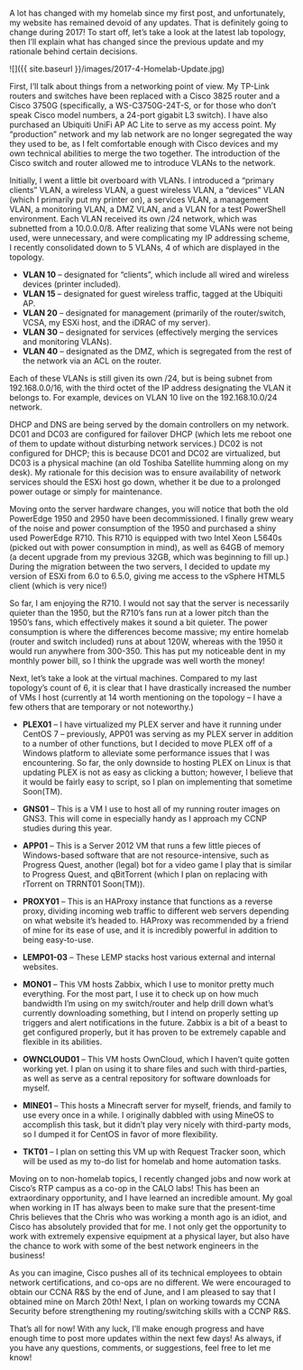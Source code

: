 ---
---

A lot has changed with my homelab since my first post, and unfortunately, my website has remained devoid of any updates. That is definitely going to change during 2017! To start off, let’s take a look at the latest lab topology, then I’ll explain what has changed since the previous update and my rationale behind certain decisions.

![]({{ site.baseurl }}/images/2017-4-Homelab-Update.jpg)

First, I’ll talk about things from a networking point of view. My TP-Link routers and switches have been replaced with a Cisco 3825 router and a Cisco 3750G (specifically, a WS-C3750G-24T-S, or for those who don’t speak Cisco model numbers, a 24-port gigabit L3 switch). I have also purchased an Ubiquiti UniFi AP AC Lite to serve as my access point. My “production” network and my lab network are no longer segregated the way they used to be, as I felt comfortable enough with Cisco devices and my own technical abilities to merge the two together. The introduction of the Cisco switch and router allowed me to introduce VLANs to the network.

Initially, I went a little bit overboard with VLANs. I introduced a “primary clients” VLAN, a wireless VLAN, a guest wireless VLAN, a “devices” VLAN (which I primarily put my printer on), a services VLAN, a management VLAN, a monitoring VLAN, a DMZ VLAN, and a VLAN for a test PowerShell environment. Each VLAN received its own /24 network, which was subnetted from a 10.0.0.0/8. After realizing that some VLANs were not being used, were unnecessary, and were complicating my IP addressing scheme, I recently consolidated down to 5 VLANs, 4 of which are displayed in the topology.

* **VLAN 10**  – designated for “clients”, which include all wired and wireless devices (printer included).
* **VLAN 15** – designated for guest wireless traffic, tagged at the Ubiquiti AP.
* **VLAN 20** – designated for management (primarily of the router/switch, VCSA, my ESXi host, and the iDRAC of my server).
* **VLAN 30** – designated for services (effectively merging the services and monitoring VLANs).
* **VLAN 40** – designated as the DMZ, which is segregated from the rest of the network via an ACL on the router.

Each of these VLANs is still given its own /24, but is being subnet from 192.168.0.0/16, with the third octet of the IP address designating the VLAN it belongs to. For example, devices on VLAN 10 live on the 192.168.10.0/24 network.

DHCP and DNS are being served by the domain controllers on my network. DC01 and DC03 are configured for failover DHCP (which lets me reboot one of them to update without disturbing network services.) DC02 is not configured for DHCP; this is because DC01 and DC02 are virtualized, but DC03 is a physical machine (an old Toshiba Satellite humming along on my desk). My rationale for this decision was to ensure availability of network services should the ESXi host go down, whether it be due to a prolonged power outage or simply for maintenance.

Moving onto the server hardware changes, you will notice that both the old PowerEdge 1950 and 2950 have been decommissioned. I finally grew weary of the noise and power consumption of the 1950 and purchased a shiny used PowerEdge R710. This R710 is equipped with two Intel Xeon L5640s (picked out with power consumption in mind), as well as 64GB of memory (a decent upgrade from my previous 32GB, which was beginning to fill up.) During the migration between the two servers, I decided to update my version of ESXi from 6.0 to 6.5.0, giving me access to the vSphere HTML5 client (which is very nice!)

So far, I am enjoying the R710. I would not say that the server is necessarily quieter than the 1950, but the R710’s fans run at a lower pitch than the 1950’s fans, which effectively makes it sound a bit quieter. The power consumption is where the differences become massive; my entire homelab (router and switch included) runs at about 120W, whereas with the 1950 it would run anywhere from 300-350. This has put my noticeable dent in my monthly power bill, so I think the upgrade was well worth the money!

Next, let’s take a look at the virtual machines. Compared to my last topology’s count of 6, it is clear that I have drastically increased the number of VMs I host (currently at 14 worth mentioning on the topology – I have a few others that are temporary or not noteworthy.)

* **PLEX01** – I have virtualized my PLEX server and have it running under CentOS 7 – previously, APP01 was serving as my PLEX server in addition to a number of other functions, but I decided to move PLEX off of a Windows platform to alleviate some performance issues that I was encountering. So far, the only downside to hosting PLEX on Linux is that updating PLEX is not as easy as clicking a button; however, I believe that it would be fairly easy to script, so I plan on implementing that sometime Soon(TM).

* **GNS01** – This is a VM I use to host all of my running router images on GNS3. This will come in especially handy as I approach my CCNP studies during this year.

* **APP01** – This is a Server 2012 VM that runs a few little pieces of Windows-based software that are not resource-intensive, such as Progress Quest, another (legal) bot for a video game I play that is similar to Progress Quest, and qBitTorrent (which I plan on replacing with rTorrent on TRRNT01 Soon(TM)).

* **PROXY01** – This is an HAProxy instance that functions as a reverse proxy, dividing incoming web traffic to different web servers depending on what website it’s headed to. HAProxy was recommended by a friend of mine for its ease of use, and it is incredibly powerful in addition to being easy-to-use.

* **LEMP01-03** – These LEMP stacks host various external and internal websites.

* **MON01** – This VM hosts Zabbix, which I use to monitor pretty much everything. For the most part, I use it to check up on how much bandwidth I’m using on my switch/router and help drill down what’s currently downloading something, but I intend on properly setting up triggers and alert notifications in the future. Zabbix is a bit of a beast to get configured properly, but it has proven to be extremely capable and flexible in its abilities.

* **OWNCLOUD01** – This VM hosts OwnCloud, which I haven’t quite gotten working yet. I plan on using it to share files and such with third-parties, as well as serve as a central repository for software downloads for myself.

* **MINE01** – This hosts a Minecraft server for myself, friends, and family to use every once in a while. I originally dabbled with using MineOS to accomplish this task, but it didn’t play very nicely with third-party mods, so I dumped it for CentOS in favor of more flexibility.

* **TKT01** – I plan on setting this VM up with Request Tracker soon, which will be used as my to-do list for homelab and home automation tasks.

Moving on to non-homelab topics, I recently changed jobs and now work at Cisco’s RTP campus as a co-op in the CALO labs! This has been an extraordinary opportunity, and I have learned an incredible amount. My goal when working in IT has always been to make sure that the present-time Chris believes that the Chris who was working a month ago is an idiot, and Cisco has absolutely provided that for me. I not only get the opportunity to work with extremely expensive equipment at a physical layer, but also have the chance to work with some of the best network engineers in the business!

As you can imagine, Cisco pushes all of its technical employees to obtain network certifications, and co-ops are no different. We were encouraged to obtain our CCNA R&S by the end of June, and I am pleased to say that I obtained mine on March 20th! Next, I plan on working towards my CCNA Security before strengthening my routing/switching skills with a CCNP R&S.

That’s all for now! With any luck, I’ll make enough progress and have enough time to post more updates within the next few days! As always, if you have any questions, comments, or suggestions, feel free to let me know!
